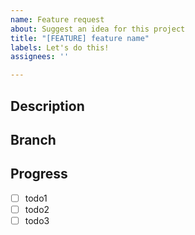 ```yaml
---
name: Feature request
about: Suggest an idea for this project
title: "[FEATURE] feature name"
labels: Let's do this!
assignees: ''

---
```


## Description

<!-- description -->

## Branch

<!-- feature/[feature name] -->

## Progress

- [ ] todo1
- [ ] todo2
- [ ] todo3
